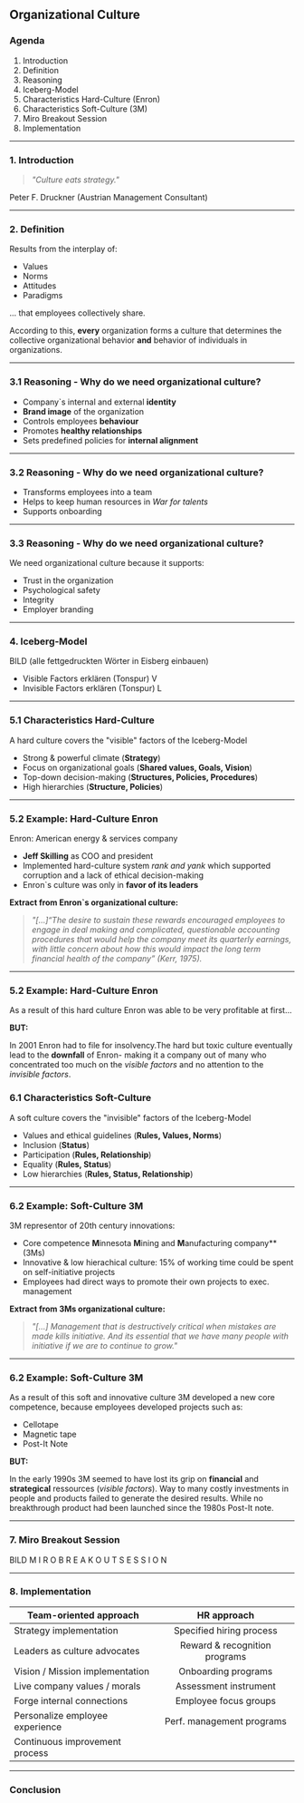 ## Organizational Culture

### Agenda

1. Introduction
2. Definition
3. Reasoning
4. Iceberg-Model
5. Characteristics Hard-Culture (Enron)
6. Characteristics Soft-Culture (3M)
7. Miro Breakout Session
8. Implementation

---

### 1. Introduction

> _"Culture eats strategy."_

Peter F. Druckner (Austrian Management Consultant)

---

### 2. Definition

Results from the interplay of:

- Values
- Norms
- Attitudes
- Paradigms

... that employees collectively share.

According to this, **every** organization forms a culture that determines the collective organizational behavior **and** behavior of individuals in organizations.

---

### 3.1 Reasoning - Why do we need organizational culture?

- Company`s internal and external **identity**
- **Brand image** of the organization
- Controls employees **behaviour**
- Promotes **healthy relationships**
- Sets predefined policies for **internal alignment**

---

### 3.2 Reasoning - Why do we need organizational culture?

- Transforms employees into a team
- Helps to keep human resources in _War for talents_
- Supports onboarding

---

### 3.3 Reasoning - Why do we need organizational culture?

We need organizational culture because it supports:

- Trust in the organization
- Psychological safety
- Integrity
- Employer branding

---

### 4. Iceberg-Model

BILD
(alle fettgedruckten Wörter in Eisberg einbauen)

- Visible Factors erklären (Tonspur) V
- Invisible Factors erklären (Tonspur) L

---

### 5.1 Characteristics Hard-Culture

A hard culture covers the "visible" factors of the Iceberg-Model

- Strong & powerful climate (**Strategy**)
- Focus on organizational goals (**Shared values, Goals, Vision**)
- Top-down decision-making (**Structures, Policies, Procedures**)
- High hierarchies (**Structure, Policies**)

---

### 5.2 Example: Hard-Culture Enron

Enron: American energy & services company

- **Jeff Skilling** as COO and president
- Implemented hard-culture system _rank and yank_ which supported corruption and a lack of ethical decision-making
- Enron`s culture was only in **favor of its leaders**

**Extract from Enron`s organizational culture:**

> _"[…]“The desire to sustain these rewards encouraged employees to engage in
> deal making and complicated, questionable accounting procedures that
> would help the company meet its quarterly earnings, with little concern
> about how this would impact the long term financial health of the
> company” (Kerr, 1975)._

---

### 5.2 Example: Hard-Culture Enron

As a result of this hard culture Enron was able to be very profitable at first...

**BUT:**

In 2001 Enron had to file for insolvency.The hard but toxic culture eventually lead to the **downfall** of Enron- making it a company out of many who concentrated too much on the _visible factors_ and no attention to the _invisible factors_.

### 6.1 Characteristics Soft-Culture

A soft culture covers the "invisible" factors of the Iceberg-Model

- Values and ethical guidelines (**Rules, Values, Norms**)
- Inclusion (**Status**)
- Participation (**Rules, Relationship**)
- Equality (**Rules, Status**)
- Low hierarchies (**Rules, Status, Relationship**)

---

### 6.2 Example: Soft-Culture 3M

3M representor of 20th century innovations:

- Core competence **M**innesota **M**ining and **M**anufacturing company\*\* (3Ms)
- Innovative & low hierachical culture: 15% of working time could be spent on self-initiative projects
- Employees had direct ways to promote their own projects to exec. management

**Extract from 3Ms organizational culture:**

> _"[…] Management that is destructively critical when mistakes are made kills initiative. And its essential that we have many people with initiative if we are to continue to grow."_

---

### 6.2 Example: Soft-Culture 3M

As a result of this soft and innovative culture 3M developed a new core competence, because employees developed projects such as:

- Cellotape
- Magnetic tape
- Post-It Note

**BUT:**

In the early 1990s 3M seemed to have lost its grip on **financial** and **strategical** ressources (_visible factors_). Way to many costly investments in people and products failed to generate the desired results. While no breakthrough product had been launched since the 1980s Post-It note.

---

### 7. Miro Breakout Session

BILD M I R O B R E A K O U T S E S S I O N

---

### 8. Implementation

| **Team-oriented approach**      |      **HR approach**    |
| ------------------------------- | :-----------: |
| Strategy implementation         |Specified hiring process
| Leaders as culture advocates    |Reward & recognition programs
| Vision / Mission implementation |Onboarding programs|
| Live company values / morals    |Assessment instrument  |
| Forge internal connections      |Employee focus groups  |
| Personalize employee experience |Perf. management programs
| Continuous improvement process

---

### Conclusion
